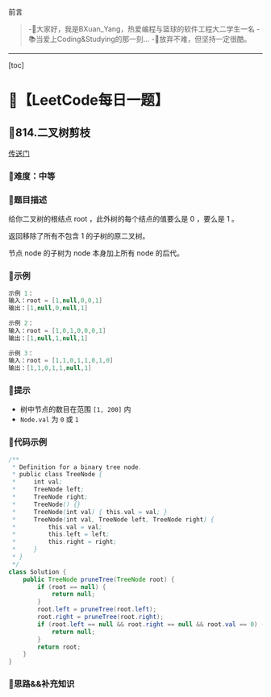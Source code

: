 前言
> -🏀大家好，我是BXuan_Yang，热爱编程与篮球的软件工程大二学生一名
> -📚当爱上Coding&Studying的那一刻...
> -🏃‍放弃不难，但坚持一定很酷。
---

[toc]

# 🍔【LeetCode每日一题】

##  🍟814.二叉树剪枝

[传送门](https://leetcode.cn/problems/binary-tree-pruning/)

### 🍕难度：中等

### 🌭题目描述

给你二叉树的根结点 root ，此外树的每个结点的值要么是 0 ，要么是 1 。

返回移除了所有不包含 1 的子树的原二叉树。

节点 node 的子树为 node 本身加上所有 node 的后代。


### 🍿示例 

```java
示例 1：
输入：root = [1,null,0,0,1]
输出：[1,null,0,null,1]
    
示例 2：
输入：root = [1,0,1,0,0,0,1]
输出：[1,null,1,null,1]
    
示例 3：
输入：root = [1,1,0,1,1,0,1,0]
输出：[1,1,0,1,1,null,1]
```

### 🥓提示

- 树中节点的数目在范围 `[1, 200]` 内
- `Node.val` 为 `0` 或 `1`

### 🧇代码示例

```java
/**
 * Definition for a binary tree node.
 * public class TreeNode {
 *     int val;
 *     TreeNode left;
 *     TreeNode right;
 *     TreeNode() {}
 *     TreeNode(int val) { this.val = val; }
 *     TreeNode(int val, TreeNode left, TreeNode right) {
 *         this.val = val;
 *         this.left = left;
 *         this.right = right;
 *     }
 * }
 */
class Solution {
    public TreeNode pruneTree(TreeNode root) {
        if (root == null) {
            return null;
        }
        root.left = pruneTree(root.left);
        root.right = pruneTree(root.right);
        if (root.left == null && root.right == null && root.val == 0) {
            return null;
        }
        return root;
    }
}
```
### 🧀思路&&补充知识